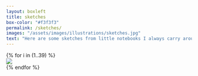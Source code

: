 ```yaml
---
layout: boxleft
title: sketches
box-color: "#f3f3f3"
permalink: /sketches/
images: "/assets/images/illustrations/sketches.jpg"
text: "Here are some sketches from little notebooks I always carry around.<br> I've made them over the years and they are the result of my experiences with new techniques and materials." 
---
```


<div class="row">
	{% for i in (1..39) %}
		<div class="col-md-6">
			<a class="post-images" href="/assets/images/illustrations/sketches/{{ i }}.jpg" data-lightbox="sketches-illustrations"><img src="/assets/images/illustrations/sketches/{{ i }}.jpg" class="post-images"></a>
		</div>
	{% endfor %}
</div>